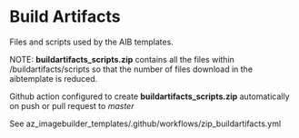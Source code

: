 # Build Artifacts

Files and scripts used by the AIB templates.

NOTE:
**buildartifacts_scripts.zip** contains all the files within /buildartifacts/scripts so that the number of files download in the aibtemplate is reduced.


Github action configured to create **buildartifacts_scripts.zip** automatically on push or pull request to *master*


See az_imagebuilder_templates/.github/workflows/zip_buildartifacts.yml
